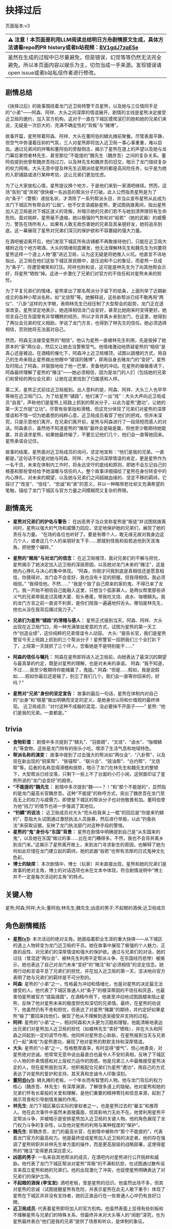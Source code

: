 # 抉择过后
页面版本:v3
 

| :warning: 注意！本页面是利用LLM阅读总结明日方舟剧情原文生成，具体方法请看repo的PR history或者b站视频：[BV1gdJ7zqESe](https://www.bilibili.com/video/BV1gdJ7zqESe/)         |
|:----------------------------|
| 虽然在生成的过程中已尽量避免，但是错误，幻觉等等仍然无法完全避免。所以本页面内容以娱乐为主，切勿当成一手来源。发现错误请open issue或者b站私信作者进行修改。|



## 剧情总结
《抉择过后》的故事围绕着龙门近卫局特警干员星熊，以及她与三位情同手足的“小弟”——阿森、阿祥、大头之间深厚的情谊展开。剧情的主线是星熊决定接受近卫局的邀约，加入官方机构，这对于一直在下城区摸爬滚打的她和她的兄弟们来说，无疑是一次巨大的、充满不确定性的“背叛”与“赌博”。

故事开篇，星熊带着阿森、阿祥、大头在董阿伯的鳞丸摊前聚餐。尽管表面平静，但空气中弥漫着压抑的气氛，三人对星熊即将加入近卫局一事心事重重，难以启齿。通过兄弟间的拌嘴和董阿伯的旁敲侧击，揭示了星熊在道上的声望以及她与龙门幕后掌控者林先生、甚至那位“不能提的”魏先生（魏彦吾）之间的复杂关系。董阿伯提到他曾帮魏彦吾挡过刀，以及林先生和魏彦吾的旧交，暗示了龙门错综复杂的权力网络。大头无意中提及林先生近期派给星熊的都是高风险任务，似乎是为她的入职铺路或进行某种考验，这让兄弟们更加忧虑。

为了让大家放松心情，星熊提议换个地方，于是他们来到一家酒吧继续。然而，这场“告别”或“庆祝”很快被一名凶恶的帮派分子打破。此人公然指责星熊是为了向“条子”（警察）递投名状，才清除了一系列帮派头目，并当众宣布星熊从此成为龙门下城区所有帮会的“公敌”。他不仅言语威胁星熊，更试图挑拨离间，指出星熊加入近卫局是对下城区道义的背叛，并暗示她的兄弟们若不与她划清界限将有生命危险。面对挑衅，星熊毫不退缩，她以极强的气势和对“般若”（她的武器）的威慑力，警告在场所有人，如果有人敢无故伤害她的兄弟及其亲朋好友，她将追杀到底。这一幕展现了星熊对兄弟们深沉的保护欲和不容置疑的强大力量。

在酒吧被迫离开后，他们发现下城区所有店铺都不再敢接待他们，只能在近卫局大楼附近找个地方喝酒。大头的情绪彻底爆发，他无法理解林先生和魏先生为何要将星熊这样一个道上人物“塞”进近卫局，认为这无疑是将她推入火坑。他直言不讳地指出，近卫局在他们这些下城区居民眼中，是压迫和不公的象征，而星熊一旦成为“条子”，将遭受嘲笑和打压。阿祥也附和说，这可能是林先生为了向其他帮会示好，将星熊“牺牲”掉。这进一步激化了兄弟们对官方的不信任和对星熊未来的担忧。

为了平复兄弟们的情绪，星熊拿出了那名帮派分子留下的纸条，上面列举了近期新成立的各种小帮派名称，如“叉烧帮”等。她解释说，这些新帮派已经不敢再用“两仪”、“八卦”这样的大字眼，表明林先生已经压制了大型帮会的起势，龙门正在逐渐改变。星熊坚定地表示，她选择相信龙门会变好，甚至比她刚来时变得更好。她坦言自己在东国曾有非常糟糕的经历，所以才背井离乡来到龙门，在这里，她得到了两仪会兄弟的仗义相助，学说了龙门方言，也得到了林先生的信任。她必须选择相信，否则她将无法面对自己。

然而，阿森无法接受星熊的“相信”。他认为星熊一直被林先生利用，先是毁掉了她原本的“家”两仪会，然后又让她去当警察受气。他情绪激动地质疑星熊的“相信”是真心还是被迫。在酒精的催化下，阿森冲上近卫局楼顶，试图以跳楼的方式，用自己的生命来阻止星熊做出他眼中“错误的赌博”，即用自身去赌龙门的“变好”。星熊及时阻止了阿森，并狠狠地给了他一巴掌，责备他的冲动。在星熊的循循善诱下，阿森最终理解了星熊的“赌注”——她必须相信，因为是龙门的人们（包括她的兄弟们和曾经的两仪会兄弟）让她在这里找到了归属感和人样。

第二天，星熊正式前往近卫局报到。出人意料的是，阿森、阿祥、大头三人也早早等候在近卫局门口。为了给星熊“铺路”，他们演了一出“戏”：大头大声向近卫局成员“自首”，声称他们是星熊上班路上抓到的帮派分子，以此为星熊“邀功”，让她的第一天工作就“立功”。尽管有些笨拙和滑稽，但这充分体现了兄弟们对星熊的深厚情谊和不惜一切为她着想的纯粹心意。近卫局成员看穿了他们的把戏，但并未深究，只是示意他们离开。在兄弟们离开前，星熊与阿森进行了一段简短而感人的对话。阿森表示，虽然他不知道星熊的“赌局”最终会是输是赢，但他至少敢期待她能赢，并且请求星熊，如果她最终输了，不要忘记他们几个，他们会一直等她回来。星熊承诺会记住。

故事的结尾，星熊面对近卫局成员的询问，坚定地宣称：“他们是我的兄弟。一直都是。”这句话不仅是对她与阿森、阿祥、大头之间深厚情谊的肯定，更是星熊作为一名干员，未来在体制内工作时，将永远坚守的底线和原则，即她不会忘记自己的根基和那些曾经给予她温暖与信任的人。整个故事详细描绘了星熊在身份转变中的内心挣扎、对未来的期望，以及她与兄弟们之间超越血缘的、坚定不移的羁绊。它探讨了“改变”、“信任”、“忠诚”和“家”的意义，并以一种略带悲壮却又充满希望的笔触，描绘了龙门下城区与官方力量之间模糊而又复杂的界限。
## 剧情高光
*   **星熊对兄弟们的护佑与警告：**
    在凶恶男子当众宣称星熊是“叛徒”并试图挑拨离间时，星熊以强大的气场和威慑力回应，坚定地保护她的兄弟们，展现了她的责任与力量。
    “在场的各位也听好了。要是有哪个人，敢无缘无故对我身边这几个人，或者这几个人的亲朋好友下手......那就别怪我和般若追他到天涯海角，把他整个碾碎。”

*   **星熊的“赌局”与对龙门的信念：**
    在近卫局楼顶，面对兄弟们的不解与担忧，星熊揭示了她决定加入近卫局的深层原因，以及她对龙门未来的“赌注”，这是她内心挣扎与决心的集中体现。
    “阿森，你刚才问我到底是真相信还是愿意相信，你猜得对，龙门会不会变好，我也没有十足的把握。但我得相信。我必须相信。”
    “我得信他。不然......”
    “我是个毁了自己原来的家的鬼，不得已来了龙门。我一开始不相信自己能融入这里，只想当个孤家寡人。是两仪帮里那些讲义气的兄弟带我走过高楼大厦、街头巷尾，带我吃叉烧、卤水、咖喱鳞丸。我的龙门方言之前一直说不利索，是你们陪我一遍遍地捋舌头。哪怕是林先生，他也从没在我背后捅过我刀子。”

*   **兄弟们为星熊“铺路”的滑稽与感人：**
    星熊正式报到当天，阿森、阿祥、大头出现在近卫局门口，用一种充满笨拙爱意的方式，试图为星熊的第一天工作“创造业绩”，这份纯粹的兄弟情谊令人动容。
    大头: “报告长官，我们是星熊警官今天上班路上抓到的三个帮派分子！星熊警官一招把我们三个全打趴下了，上班第一天就抓了三个坏人，您看她是不是特别能干......”

*   **阿森的信任与嘱托：**
    阿森在星熊即将进入近卫局前，向她表达了最深沉的期望与最真挚的约定，既是对星熊的理解，也是对未来的承诺。
    阿森: “我不知道，不过......我至少敢期待你能赌赢了，鬼姐。”
    阿森: “但是......假如，我是说假如......假如你最后还是输了，别忘了我们几个。我们会一直等你回来的，好吗？”

*   **星熊对“兄弟”身份的坚定宣告：**
    故事的最后一句话，星熊在体制内对自己的“出身”和“根基”做出明确而坚定的定义，是她身份认同和价值观的最终体现。
    近卫局成员: “对付这种不成器的混混，没必要抹不开面子——”
    星熊: “他们是我的兄弟。一直都是。”
## trivia
*   **食物彩蛋：** 剧情中多次提到了“鳞丸”、“羽兽翅”、“叉烧”、“卤水”、“咖喱鳞丸”等食物，这些是龙门特有的街头小吃，增添了生活气息和地域特色。
*   **帮派名称的演变：** 故事中提到了过去强大的帮派如“两仪会”、“八卦帮”，以及现在新出现的“铜桨帮”、“铁锚帮”、“联兴会”、“豉油帮”、“白灼帮”、“叉烧帮”等。后者的名称显得滑稽和弱势，暗示了龙门在林先生和魏先生的整顿下，大型帮派已经没落，只剩下一些上不了台面的小打小闹，这侧面印证了星熊所说的“龙门会变好”的趋势。
*   **“不能提的”魏先生：** 剧情中多次提到“魏——？！”和“那个不能提的”，显然指的是龙门最高长官魏彦吾。这种“不能提”的称呼方式，突出了魏彦吾在龙门至高无上的权力与威慑力，即使是下城区的帮派分子也对他敬畏有加。董阿伯曾为他“挡刀”的情节也进一步强调了其地位。
*   **“钓鳞”的说法：** 近卫局成员对大头“兜头给我来上一棍”的回应是“你是来钓鳞的”，意指大头试图通过激怒执法人员施暴，然后进行举报，以此“钓鱼执法”来获取证据，反映了龙门执法部门对这种手段的警惕。
*   **星熊的“鬼”身份与“东国”背景：** 星熊在剧情中明确提到自己是“从东国来的鬼”，以及她在东国“做过的事......比在龙门糟得多。不然，我也不会背井离乡到龙门来。”这揭示了星熊离开故土，来到龙门寻求新生的原因，也解释了她为何如此珍惜在龙门建立起的羁绊。她的武器“般若”也带有浓厚的日式鬼神文化色彩。
*   **博士的缺席：** 本次剧情中，博士（玩家）并未直接出现，星熊和她的兄弟们是故事的绝对主角，博士的对话选项也未在文本中体现，符合剧情说明中“博士并不一定是每次活动的主角”的特点。
## 关键人物
星熊;阿森;阿祥;大头;董阿伯;林先生;魏先生;凶恶的男子;不起眼的酒保;近卫局成员
## 角色剧情概括
-   **[星熊](../char_v3/char_136_hsguma.md)([v1](../chars/char_136_hsguma.md))**: 本次活动的绝对主角。她面临着职业生涯的重大抉择——从下城区的道上人物转变为龙门近卫局的干员。她在故事中展现了极强的个人魅力、正直的品性、对兄弟们的深厚情谊和强大的保护欲。通过与兄弟们的对话，她的过往（曾混迹“两仪会”、被林先生利用平定帮派斗争、在东国经历悲惨）被揭示，她也表达了自己对龙门未来“变好”的“赌注”和“必须相信”的坚定信念。她用行动和言语平息了兄弟们的担忧，并在加入近卫局的第一天，坚决地向官方表明了她与兄弟们的羁绊是不可分割的。
-   **阿森**: 星熊的“小弟”之一，性格最为冲动和情绪化，也是对星熊的决定最无法接受的人。他代表了下城区普通人对“条子”的根深蒂固的不信任和厌恶，也最害怕星熊被官方“搓扁揉圆”。在酒精作用下，他甚至冲动地试图跳楼来阻止星熊，反映了他对星熊未来的极度担忧和深切的兄弟情。最终，在星熊的劝说下，他虽然仍有不舍和担忧，但表达了对星熊“赌赢”的期待，并约定好如果星熊“输了”要回来找他们，展现了他从不理解到逐渐接受并支持的过程。
-   **阿祥**: 星熊的“小弟”之一，相对阿森和大头更为沉稳和理智。他能清晰地表达出兄弟们对星熊加入近卫局的担忧（如被林先生“卖好”牺牲），并在大头和阿森之间起到一定的调节作用。他同样对星熊忠心耿耿，在星熊报到当天与兄弟们一起“演戏”为星熊邀功，展现了他对星熊的默默支持和深厚情谊。
-   **大头**: 星熊的“小弟”之一，性格憨厚直率，有时显得“傻气”，但心地善良，对星熊绝对忠诚。他常常无意中说出最直白也最令人不安的真相，反映了下城区小人物的朴素情感和对上层权力运作的困惑。他是兄弟三人中最晚接受星熊决定的人，但在星熊报到当天，他积极配合兄弟们为星熊“邀功”，用自己的方式表达了对星熊的爱护和支持，其天真和忠诚令人印象深刻。
-   **[董阿伯](../char_v3/extended_char_dong_a_bo.md)([v1](../chars/extended_char_dong_a_bo.md))**: 鳞丸摊的老板，一个年长而有智慧的人物。他与龙门背后的权力核心（魏彦吾、林先生）有深厚渊源，了解很多道上的隐秘。他对星熊和她的兄弟们怀有长辈般的关爱和理解，是他们重要的精神寄托和信息来源，起到了揭示背景和引导剧情发展的作用。
-   **林先生**: 龙门下城区幕后实际的掌权者之一，也是星熊过去的“雇主”和推荐人。他在此次事件中虽然未直接露面，但其影响力无处不在。他曾利用星熊平定帮派斗争，并被暗示是安排星熊加入近卫局的关键人物。他的角色展现了龙门权力斗争的复杂性，以及他对星熊的利用与某种程度的“保护”。
-   **魏先生**: 即魏彦吾，龙门的最高长官，在剧情中被称作“那个不能提的”，代表着龙门官方的最高权力。他是最终促成星熊加入近卫局的决定者。他的存在强调了星熊转职并非林先生单方面的操作，而是更高层级的战略部署，这使得星熊的“赌注”变得更具深远意义。
-   **凶恶的男子**: 一名来自其他帮派的成员，在酒吧内对星熊进行公开挑衅和威胁。他代表了龙门下城区帮派对星熊“背叛”的不满和抗拒，也试图通过散布谣言来孤立星熊和她的兄弟们。他的出现激化了冲突，也促使星熊明确表达了对兄弟们的保护立场。
-   **不起眼的酒保 (李宝发)**: 酒吧老板，曾是星熊的旧识。他虽然出场不多，但其对星熊的忠诚（试图提醒星熊有危险，并表示星熊在此无人敢下重手）体现了星熊在下城区并非没有支持者，她的正直品行在一些普通人心中仍有良好口碑。
-   **近卫局成员**: 代表着星熊即将加入的官方机构。他虽然表面上显得有些刻板和不理解星熊与兄弟们的特殊关系，但最终并未对大头等人的“闹剧”深究，也为星熊最终表白“他们是我的兄弟”提供了场景和听众，是体制的象征。